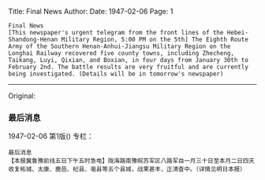 Title: Final News
Author:
Date: 1947-02-06
Page: 1

    Final News
    [This newspaper's urgent telegram from the front lines of the Hebei-Shandong-Henan Military Region, 5:00 PM on the 5th] The Eighth Route Army of the Southern Henan-Anhui-Jiangsu Military Region on the Longhai Railway recovered five county towns, including Zhecheng, Taikang, Luyi, Qixian, and Boxian, in four days from January 30th to February 2nd. The battle results are very fruitful and are currently being investigated. (Details will be in tomorrow's newspaper)



<hr /> 

Original: 


### 最后消息

1947-02-06
第1版()
专栏：

    最后消息
    【本报冀鲁豫前线五日下午五时急电】陇海路南豫皖苏军区八路军自一月三十日至本月二日四天收复柘城、太康、鹿邑、杞县、亳县等五个县城，战果甚丰，正清查中。（详情见明日本报）
